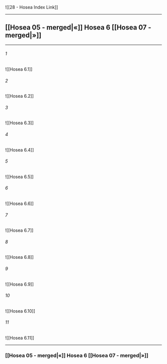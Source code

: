 ![[28 - Hosea Index Link]]

---
##  [[Hosea 05 - merged|«]] Hosea 6 [[Hosea 07 - merged|»]]

---

###### 1
![[Hosea 6.1]] 

###### 2
![[Hosea 6.2]] 

###### 3
![[Hosea 6.3]] 

###### 4
![[Hosea 6.4]]

###### 5 
![[Hosea 6.5]] 

###### 6
![[Hosea 6.6]] 

###### 7
![[Hosea 6.7]] 

###### 8
![[Hosea 6.8]] 

###### 9
![[Hosea 6.9]] 

###### 10
![[Hosea 6.10]] 

###### 11
![[Hosea 6.11]] 


---
###  [[Hosea 05 - merged|«]] Hosea 6 [[Hosea 07 - merged|»]]